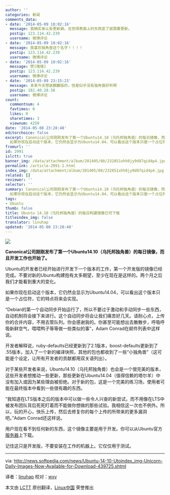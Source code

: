 ```yaml
---
author: ''
categories: 新闻
comments_data:
- date: '2014-05-09 10:02:16'
  message: 我确实承认有更新癖。总觉得表面上的东西变了就需要更新。
  postip: 123.114.42.239
  username: 微博评论
- date: '2014-05-09 10:02:16'
  message: 我喜欢独角兽这个名字！！！！
  postip: 123.114.42.239
  username: 微博评论
- date: '2014-05-09 10:02:16'
  message: 赞[嘻嘻]
  postip: 123.114.42.239
  username: 微博评论
- date: '2014-05-09 23:15:23'
  message: 本来今天想装麒麟版的，但是似乎没有独角兽好听啊
  postip: 182.40.28.58
  username: 微博评论
count:
  commentnum: 4
  favtimes: 0
  likes: 0
  sharetimes: 3
  viewnum: 4250
date: '2014-05-08 23:28:48'
editorchoice: false
excerpt: Canonical公司刚刚发布了第一个Ubuntu14.10（乌托邦独角兽）的每日镜像，而且开发工作也开始了。 Ubuntu的开发者已经开始进行开发下一个版本的工作，第一个开发版的镜像已经完成。不要对新的Ubuntu构建抱有太多期望，至少在现在是这样的。两个月之后我们才能看到重大的变化。
  如果你现在启动这个版本，它仍然会显示为Ubuntu14.04，可以看出这个版本只是一个占位符，它的特点将来会实现。 Debian的第一个自动同步开始运行了，所以不要过于激动和手动同步一些东西，自动机制将会接下来进行。这个自动同步将会让我们痛苦好几天。请耐心点，上
fromurl: ''
id: 2991
islctt: true
banner_img: /data/attachment/album/201405/08/232851xhh8jy9d87qid4p4.jpg
permalink: /article-2991-1.html
index_img: /data/attachment/album/201405/08/232851xhh8jy9d87qid4p4.jpg.thumb.jpg
related: []
reviewer: ''
selector: ''
summary: Canonical公司刚刚发布了第一个Ubuntu14.10（乌托邦独角兽）的每日镜像，而且开发工作也开始了。 Ubuntu的开发者已经开始进行开发下一个版本的工作，第一个开发版的镜像已经完成。不要对新的Ubuntu构建抱有太多期望，至少在现在是这样的。两个月之后我们才能看到重大的变化。
  如果你现在启动这个版本，它仍然会显示为Ubuntu14.04，可以看出这个版本只是一个占位符，它的特点将来会实现。 Debian的第一个自动同步开始运行了，所以不要过于激动和手动同步一些东西，自动机制将会接下来进行。这个自动同步将会让我们痛苦好几天。请耐心点，上
tags:
- Ubuntu
thumb: false
title: Ubuntu 14.10（乌托邦独角兽）的每日构建镜像已可下载
titleindex_img: false
translator: linuhap
updated: '2014-05-08 23:28:48'
---
```


![](/data/attachment/album/201405/08/232851xhh8jy9d87qid4p4.jpg)


**Canonical公司刚刚发布了第一个Ubuntu14.10（乌托邦独角兽）的每日镜像，而且开发工作也开始了。**


Ubuntu的开发者已经开始进行开发下一个版本的工作，第一个开发版的镜像已经完成。不要对新的Ubuntu构建抱有太多期望，至少在现在是这样的。两个月之后我们才能看到重大的变化。


如果你现在启动这个版本，它仍然会显示为Ubuntu14.04，可以看出这个版本只是一个占位符，它的特点将来会实现。


“Debian的第一个自动同步开始运行了，所以不要过于激动和手动同步一些东西，自动机制将会接下来进行。这个自动同步将会让我们痛苦好几天。请耐心点，上传你的合并内容，不用去管队列。你会感谢我的。你甚至可能想出去散散步，呼吸呼吸新鲜空气，喂喂鸭子等等做一些类似的事”，Adam Conrad在邮件列表中这样说。


开发者解释说，ruby-defaults已经更新到了2.1版本，boost-defaults更新到了 .55版本，加入了一个新的编译快照，其他的包也都收到了一些“小独角兽”（这可能是个设定，让所有开发者的贡献都用双关语列出）。


对于某些开发者来说，Ubuntu14.10（乌托邦独角兽）也会是一个很完美的版本，这些开发者想推动一些更新，那些更新在Ubuntu14.04（值得信赖的塔尔羊）中没有加入或因为某些理由被拒绝。对于新的包，这是一个完美的练习场，使用者可能在最终版本中看到一些很有趣的东西。


“我知道在LTS版本之后的版本中可以做一些令人兴奋的新尝试，而不用像在LTS中被发布团队背后死死盯着而不能做你想做的那些试验。我相信这一次也不例外。所以，玩的开心，快乐上传，然后去修复你的每个上传的所带来的更多漏洞吧。”Adam Conrad还这样说。


用户现在看不到任何新的东西，这个镜像主要是用于开发。你可以从Ubuntu官方[服务器](http://cdimage.ubuntu.com/daily-live/current/)上下载。


记住这只是开发版，不要安装在工作的机器上。它仅仅用于测试。




---


via: <http://news.softpedia.com/news/Ubuntu-14-10-Utoindex_img-Unicorn-Daily-Images-Now-Available-for-Download-439725.shtml>


译者：[linuhap](https://github.com/linuhap) 校对：[wxy](https://github.com/wxy)


本文由 [LCTT](https://github.com/LCTT/TranslateProject) 原创翻译，[Linux中国](http://linux.cn/) 荣誉推出